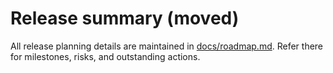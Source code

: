 # Release summary (moved)

All release planning details are maintained in [docs/roadmap.md](docs/roadmap.md). Refer there for milestones, risks, and outstanding actions.
